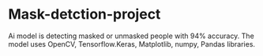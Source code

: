 # Mask-detction-project
Ai model is detecting masked or unmasked people with 94% accuracy. The model uses OpenCV, Tensorflow.Keras, Matplotlib, numpy, Pandas libraries.
